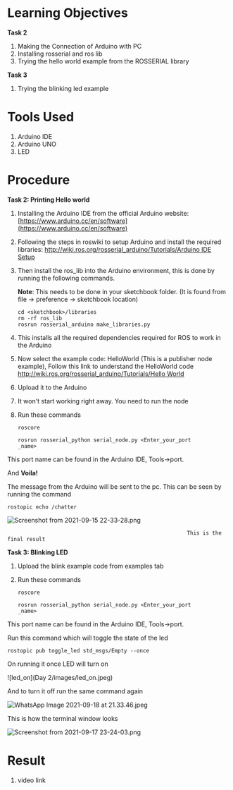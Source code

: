 # Learning Objectives

**Task 2**

1. Making the Connection of Arduino with PC
2. Installing rosserial and ros lib
3. Trying the hello world example from the ROSSERIAL library

**Task 3**

1. Trying the blinking led example

# Tools Used

1. Arduino IDE
2. Arduino UNO
3. LED

# Procedure

**Task 2: Printing Hello world**

1. Installing the Arduino IDE from the official Arduino website: [https://www.arduino.cc/en/software](https://www.arduino.cc/en/software)
2. Following the steps in roswiki to setup Arduino and install the required libraries: [http://wiki.ros.org/rosserial_arduino/Tutorials/Arduino IDE Setup](http://wiki.ros.org/rosserial_arduino/Tutorials/Arduino%20IDE%20Setup)
3. Then install the ros_lib into the Arduino environment, this is done by running the following commands. 

    **Note**: This needs to be done in your sketchbook folder. (It is found from file → preference → sketchbook location)

    ```arduino
    cd <sketchbook>/libraries
    rm -rf ros_lib
    rosrun rosserial_arduino make_libraries.py
    ```

4. This installs all the required dependencies required for ROS to work in the Arduino
5. Now select the example code: HelloWorld (This is a publisher node example), Follow this link to understand the HelloWorld code [http://wiki.ros.org/rosserial_arduino/Tutorials/Hello World](http://wiki.ros.org/rosserial_arduino/Tutorials/Hello%20World)
6. Upload it to the Arduino
7. It won't start working right away. You need to run the node
8. Run these commands

    ```arduino
    roscore
    ```

    ```arduino
    rosrun rosserial_python serial_node.py <Enter_your_port
    _name>
    ```

This port name can be found in the Arduino IDE, Tools→port. 

And **Voila!**

The message from the Arduino will be sent to the pc. This can be seen by running the command

```arduino
rostopic echo /chatter
```

![Screenshot from 2021-09-15 22-33-28.png](https://s3-us-west-2.amazonaws.com/secure.notion-static.com/501839c5-6359-4976-af97-f79ee6779056/Screenshot_from_2021-09-15_22-33-28.png)

                                                             This is the final result

**Task 3: Blinking LED**

1. Upload the blink example code from examples tab
2. Run these commands

    ```arduino
    roscore
    ```

    ```arduino
    rosrun rosserial_python serial_node.py <Enter_your_port
    _name>
    ```

This port name can be found in the Arduino IDE, Tools→port. 

Run this command which will toggle the state of the led

```arduino
rostopic pub toggle_led std_msgs/Empty --once
```

On running it once LED will turn on

![led_on](Day 2/images/led_on.jpeg)

And to turn it off run the same command again

![WhatsApp Image 2021-09-18 at 21.33.46.jpeg](https://s3-us-west-2.amazonaws.com/secure.notion-static.com/06b5dd7a-a01c-4d29-960b-fb6dc3093cc8/WhatsApp_Image_2021-09-18_at_21.33.46.jpeg)

This is how the terminal window looks 

![Screenshot from 2021-09-17 23-24-03.png](https://s3-us-west-2.amazonaws.com/secure.notion-static.com/1160c30c-7c86-4a1a-a5be-a86a999e42b7/Screenshot_from_2021-09-17_23-24-03.png)

# Result

1. video link